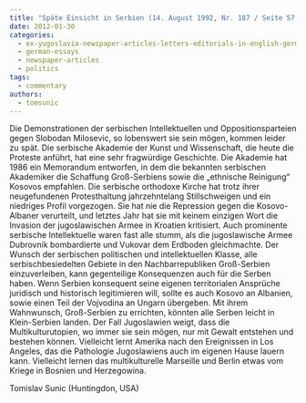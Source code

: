 ```yaml
---
title: "Späte Einsicht in Serbien (14. August 1992, Nr. 187 / Seite 57 ~ Neue Zürcher Zeitung Freitag)"
date: 2012-01-30
categories: 
  - ex-yugoslavia-newspaper-articles-letters-editorials-in-english-german-and-french
  - german-essays
  - newspaper-articles
  - politics
tags: 
  - commentary
authors: 
  - tomsunic
---
```


Die Demonstrationen der serbischen Intellektuellen und Oppositionsparteien gegen Slobodan Milosevic, so lobenswert sie sein mögen, kommen leider zu spät. Die serbische Akademie der Kunst und Wissenschaft, die heute die Proteste anführt, hat eine sehr fragwürdige Geschichte. Die Akademie hat 1986 ein Memorandum entworfen, in dem die bekannten serbischen Akademiker die Schaffung Groß-Serbiens sowie die „ethnische Reinigung“ Kosovos empfahlen. Die serbische orthodoxe Kirche hat trotz ihrer neugefundenen Protesthaltung jahrzehntelang Stillschweigen und ein niedriges Profil vorgezogen. Sie hat nie die Repression gegen die Kosovo-Albaner verurteilt, und letztes Jahr hat sie mit keinem einzigen Wort die Invasion der jugoslawischen Armee in Kroatien kritisiert. Auch prominente serbische Intellektuelle waren fast alle stumm, als die jugoslawische Armee Dubrovnik bombardierte und Vukovar dem Erdboden gleichmachte. Der Wunsch der serbischen politischen und intellektuellen Klasse, alle serbischbesiedelten Gebiete in den Nachbarrepubliken Groß-Serbien einzuverleiben, kann gegenteilige Konsequenzen auch für die Serben haben. Wenn Serbien konsequent seine eigenen territorialen Ansprüche juridisch und historisch legitimieren will, sollte es auch Kosovo an Albanien, sowie einen Teil der Vojvodina an Ungarn übergeben. Mit ihrem Wahnwunsch, Groß-Serbien zu errichten, könnten alle Serben leicht in Klein-Serbien landen. Der Fall Jugoslawien weigt, dass die Multikulturutopien, wo immer sie sein mögen, nur mit Gewalt entstehen und bestehen können. Vielleicht lernt Amerika nach den Ereignissen in Los Angeles, das die Pathologie Jugoslawiens auch im eigenen Hause lauern kann. Vielleicht lernen das multikulturelle Marseille und Berlin etwas vom Kriege in Bosnien und Herzegowina.

Tomislav Sunic (Huntingdon, USA)

